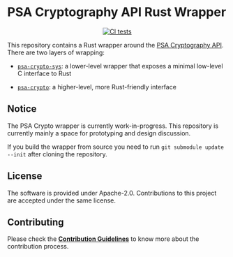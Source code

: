 <!--
  -- Copyright 2020 Contributors to the Parsec project. 
  -- SPDX-License-Identifier: Apache-2.0
--->
# PSA Cryptography API Rust Wrapper

<p align="center">
  <a href="https://github.com/parallaxsecond/rust-psa-crypto/actions?query=workflow%3A%22Continuous+Integration%22"><img src="https://github.com/parallaxsecond/rust-psa-crypto/workflows/Continuous%20Integration/badge.svg" alt="CI tests"/></a>
</p>

This repository contains a Rust wrapper around the [PSA Cryptography API](https://arm-software.github.io/psa-api/crypto/). There are two layers of wrapping:

* [`psa-crypto-sys`](psa-crypto-sys): a lower-level wrapper that exposes a minimal low-level C interface to Rust

* [`psa-crypto`](psa-crypto): a higher-level, more Rust-friendly interface

## Notice

The PSA Crypto wrapper is currently work-in-progress. This repository is currently mainly a space for prototyping and design discussion.

If you build the wrapper from source you need to run `git submodule update --init` after cloning the repository.

## License

The software is provided under Apache-2.0. Contributions to this project are accepted under the same license.

## Contributing

Please check the [**Contribution Guidelines**](https://parallaxsecond.github.io/parsec-book/contributing.html)
to know more about the contribution process.
